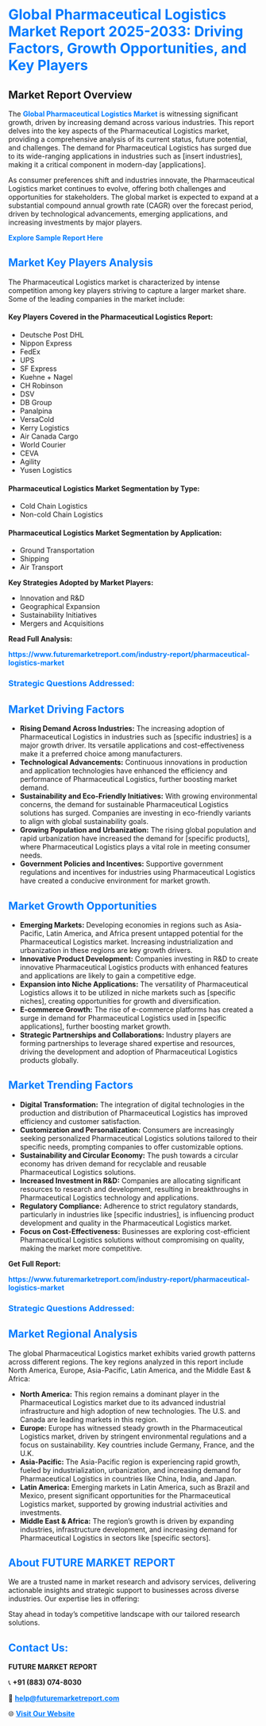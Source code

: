 <h1 style="color: #007BFF;">Global Pharmaceutical Logistics Market Report 2025-2033: Driving Factors, Growth Opportunities, and Key Players</h1>

<section id="overview">
<h2>Market Report Overview</h2>
<p>The <a href="https://www.futuremarketreport.com/industry-report/pharmaceutical-logistics-market" style="color: #007BFF; text-decoration: none;"><strong>Global Pharmaceutical Logistics Market</strong></a> is witnessing significant growth, driven by increasing demand across various industries. This report delves into the key aspects of the Pharmaceutical Logistics market, providing a comprehensive analysis of its current status, future potential, and challenges. The demand for Pharmaceutical Logistics has surged due to its wide-ranging applications in industries such as [insert industries], making it a critical component in modern-day [applications].</p>
<p>As consumer preferences shift and industries innovate, the Pharmaceutical Logistics market continues to evolve, offering both challenges and opportunities for stakeholders. The global market is expected to expand at a substantial compound annual growth rate (CAGR) over the forecast period, driven by technological advancements, emerging applications, and increasing investments by major players.</p>
</section>

<section id="overview">
<p><a href="https://www.futuremarketreport.com/request-sample/reportId=80354" style="color: #007BFF; text-decoration: none;"><strong>Explore Sample Report Here</strong></a></p>
</section>

<section id="key-players">
<h2 style="color: #007BFF;">Market Key Players Analysis</h2>
<p>The Pharmaceutical Logistics market is characterized by intense competition among key players striving to capture a larger market share. Some of the leading companies in the market include:</p>
<h4>Key Players Covered in the Pharmaceutical Logistics Report:</h4>
<ul><li>Deutsche Post DHL</li><li>Nippon Express</li><li>FedEx</li><li>UPS</li><li>SF Express</li><li>Kuehne + Nagel</li><li>CH Robinson</li><li>DSV</li><li>DB Group</li><li>Panalpina</li><li>VersaCold</li><li>Kerry Logistics</li><li>Air Canada Cargo</li><li>World Courier</li><li>CEVA</li><li>Agility</li><li>Yusen Logistics</li></ul>
<h4>Pharmaceutical Logistics Market Segmentation by Type:</h4>
<ul><li>Cold Chain Logistics</li><li>Non-cold Chain Logistics</li></ul>

<h4>Pharmaceutical Logistics Market Segmentation by Application:</h4>
<ul><li>Ground Transportation</li><li>Shipping</li><li>Air Transport</li></ul>
<p><strong>Key Strategies Adopted by Market Players:</strong></p>
<ul>
<li>Innovation and R&D</li>
<li>Geographical Expansion</li>
<li>Sustainability Initiatives</li>
<li>Mergers and Acquisitions</li>
</ul>
</section>

<section>
<p><strong>Read Full Analysis: </strong></p><a href="https://www.futuremarketreport.com/industry-report/pharmaceutical-logistics-market" style="color: #007BFF; text-decoration: none;"><strong>https://www.futuremarketreport.com/industry-report/pharmaceutical-logistics-market</strong></a>
<h3 style="color: #007BFF;">Strategic Questions Addressed:</h3>
</section>

<section id="driving-factors">
<h2 style="color: #007BFF;">Market Driving Factors</h2>
<ul>
<li><strong>Rising Demand Across Industries:</strong> The increasing adoption of Pharmaceutical Logistics in industries such as [specific industries] is a major growth driver. Its versatile applications and cost-effectiveness make it a preferred choice among manufacturers.</li>
<li><strong>Technological Advancements:</strong> Continuous innovations in production and application technologies have enhanced the efficiency and performance of Pharmaceutical Logistics, further boosting market demand.</li>
<li><strong>Sustainability and Eco-Friendly Initiatives:</strong> With growing environmental concerns, the demand for sustainable Pharmaceutical Logistics solutions has surged. Companies are investing in eco-friendly variants to align with global sustainability goals.</li>
<li><strong>Growing Population and Urbanization:</strong> The rising global population and rapid urbanization have increased the demand for [specific products], where Pharmaceutical Logistics plays a vital role in meeting consumer needs.</li>
<li><strong>Government Policies and Incentives:</strong> Supportive government regulations and incentives for industries using Pharmaceutical Logistics have created a conducive environment for market growth.</li>
</ul>
</section>

<section id="growth-opportunities">
<h2 style="color: #007BFF;">Market Growth Opportunities</h2>
<ul>
<li><strong>Emerging Markets:</strong> Developing economies in regions such as Asia-Pacific, Latin America, and Africa present untapped potential for the Pharmaceutical Logistics market. Increasing industrialization and urbanization in these regions are key growth drivers.</li>
<li><strong>Innovative Product Development:</strong> Companies investing in R&D to create innovative Pharmaceutical Logistics products with enhanced features and applications are likely to gain a competitive edge.</li>
<li><strong>Expansion into Niche Applications:</strong> The versatility of Pharmaceutical Logistics allows it to be utilized in niche markets such as [specific niches], creating opportunities for growth and diversification.</li>
<li><strong>E-commerce Growth:</strong> The rise of e-commerce platforms has created a surge in demand for Pharmaceutical Logistics used in [specific applications], further boosting market growth.</li>
<li><strong>Strategic Partnerships and Collaborations:</strong> Industry players are forming partnerships to leverage shared expertise and resources, driving the development and adoption of Pharmaceutical Logistics products globally.</li>
</ul>
</section>

<section id="trending-factors">
<h2 style="color: #007BFF;">Market Trending Factors</h2>
<ul>
<li><strong>Digital Transformation:</strong> The integration of digital technologies in the production and distribution of Pharmaceutical Logistics has improved efficiency and customer satisfaction.</li>
<li><strong>Customization and Personalization:</strong> Consumers are increasingly seeking personalized Pharmaceutical Logistics solutions tailored to their specific needs, prompting companies to offer customizable options.</li>
<li><strong>Sustainability and Circular Economy:</strong> The push towards a circular economy has driven demand for recyclable and reusable Pharmaceutical Logistics solutions.</li>
<li><strong>Increased Investment in R&D:</strong> Companies are allocating significant resources to research and development, resulting in breakthroughs in Pharmaceutical Logistics technology and applications.</li>
<li><strong>Regulatory Compliance:</strong> Adherence to strict regulatory standards, particularly in industries like [specific industries], is influencing product development and quality in the Pharmaceutical Logistics market.</li>
<li><strong>Focus on Cost-Effectiveness:</strong> Businesses are exploring cost-efficient Pharmaceutical Logistics solutions without compromising on quality, making the market more competitive.</li>
</ul>
</section>

<section>
<p><strong>Get Full Report: </strong></p><a href="https://www.futuremarketreport.com/industry-report/pharmaceutical-logistics-market" style="color: #007BFF; text-decoration: none;"><strong>https://www.futuremarketreport.com/industry-report/pharmaceutical-logistics-market</strong></a>
<h3 style="color: #007BFF;">Strategic Questions Addressed:</h3>
</section>


<section id="regional-analysis">
<h2 style="color: #007BFF;">Market Regional Analysis</h2>
<p>The global Pharmaceutical Logistics market exhibits varied growth patterns across different regions. The key regions analyzed in this report include North America, Europe, Asia-Pacific, Latin America, and the Middle East & Africa:</p>
<ul>
<li><strong>North America:</strong> This region remains a dominant player in the Pharmaceutical Logistics market due to its advanced industrial infrastructure and high adoption of new technologies. The U.S. and Canada are leading markets in this region.</li>
<li><strong>Europe:</strong> Europe has witnessed steady growth in the Pharmaceutical Logistics market, driven by stringent environmental regulations and a focus on sustainability. Key countries include Germany, France, and the U.K.</li>
<li><strong>Asia-Pacific:</strong> The Asia-Pacific region is experiencing rapid growth, fueled by industrialization, urbanization, and increasing demand for Pharmaceutical Logistics in countries like China, India, and Japan.</li>
<li><strong>Latin America:</strong> Emerging markets in Latin America, such as Brazil and Mexico, present significant opportunities for the Pharmaceutical Logistics market, supported by growing industrial activities and investments.</li>
<li><strong>Middle East & Africa:</strong> The region’s growth is driven by expanding industries, infrastructure development, and increasing demand for Pharmaceutical Logistics in sectors like [specific sectors].</li>
</ul>
</section>

<footer>
<h2 style="color: #007BFF;">About FUTURE MARKET REPORT</h2>
<p>We are a trusted name in market research and advisory services, delivering actionable insights and strategic support to businesses across diverse industries. Our expertise lies in offering:</p>

<p>Stay ahead in today’s competitive landscape with our tailored research solutions.</p>

<h2 style="color: #007BFF;">Contact Us:</h2>
<p><strong>FUTURE MARKET REPORT</strong></p>
<p>📞 <strong>+91 (883) 074-8030</strong></p>
<p>📧 <strong><a href="mailto:help@futuremarketreport.com" style="color: #007BFF;">help@futuremarketreport.com</a></strong></p>
<p>🌐 <strong><a href="https://www.futuremarketreport.com/" style="color: #007BFF;">Visit Our Website</a></strong></p>
</footer>
